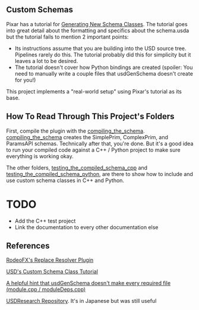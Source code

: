 ## Custom Schemas
Pixar has a tutorial for [Generating New Schema Classes](https://graphics.pixar.com/usd/docs/Generating-New-Schema-Classes.html).
The tutorial goes into great detail about the formatting and specifics
about the schema.usda but the tutorial fails to mention 2 important points:

- Its instructions assume that you are building into the USD source
tree. Pipelines rarely do this. The tutorial probably did this for
simplicity but it leaves a lot to be desired.
- The tutorial doesn't cover how Python bindings are created (spoiler:
You need to manually write a couple files that usdGenSchema doesn't create for you!)

This project implements a "real-world setup" using Pixar's tutorial as its base.


## How To Read Through This Project's Folders
First, compile the plugin with the
[compiling_the_schema](compiling_the_schema).
[compiling_the_schema](compiling_the_schema) creates the SimplePrim,
ComplexPrim, and ParamsAPI schemas. Technically after that, you're done.
But it's a good idea to run your compiled code against a C++ / Python
project to make sure everything is working okay.

The other folders, [testing_the_compiled_schema_cpp](testing_the_compiled_schema_cpp)
and [testing_the_compiled_schema_python](testing_the_compiled_schema_python),
are there to show how to include and use custom schema classes in C++ and Python.


# TODO
- Add the C++ test project
- Link the documentation to every other documentation else


## References
[RodeoFX's Replace Resolver Plugin](https://github.com/rodeofx/rdo_replace_resolver)

[USD's Custom Schema Class Tutorial](https://graphics.pixar.com/usd/docs/Generating-New-Schema-Classes.html)

[A helpful hint that usdGenSchema doesn't make every required file (module.cpp / moduleDeps.cpp)](https://groups.google.com/d/msg/usd-interest/r0j0l-aJ5Ok/hAdy-ZkWGQAJ)

[USDResearch Repository](https://github.com/SFukuoka1227/USDResearch/tree/master/schema). It's in Japanese but was still useful
